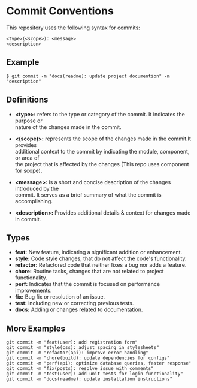 # Commit Conventions
This repository uses the following syntax for commits:

    <type>(<scope>): <message>
    <description>

## Example
```
$ git commit -m "docs(readme): update project documention" -m "description"
```


## Definitions
- **&lt;type&gt;:** refers to the type or category of the commit. It indicates the purpose or  
nature of the changes made in the commit.

- **&lt;(scope)&gt;:** represents the scope of the changes made in the commit.It provides  
additional context to the commit by indicating the module, component, or area of  
the project that is affected by the changes (This repo uses component for scope).

- **&lt;message&gt;:** is a short and concise description of the changes introduced by the  
commit. It serves as a brief summary of what the commit is accomplishing.

- **&lt;description&gt;:** Provides additional details & context for changes made in commit.

## Types
- **feat:** New feature, indicating a significant addition or enhancement.
- **style:** Code style changes, that do not affect the code's functionality.
- **refactor:** Refactored code that neither fixes a bug nor adds a feature.
- **chore:** Routine tasks, changes that are not related to project functionality.
- **perf:** Indicates that the commit is focused on performance improvements.
- **fix:** Bug fix or resolution of an issue.
- **test:** including new or correcting previous tests.
- **docs:** Adding or changes related to documentation.

## More Examples
```
git commit -m "feat(user): add registration form"
git commit -m "style(css): adjust spacing in stylesheets"
git commit -m "refactor(api): improve error handling"
git commit -m "chore(build): update dependencies for configs"
git commit -m "perf(api): optimize database queries, faster response"
git commit -m "fix(posts): resolve issue with comments"
git commit -m "test(user): add unit tests for login functionality"
git commit -m "docs(readme): update installation instructions"
```
